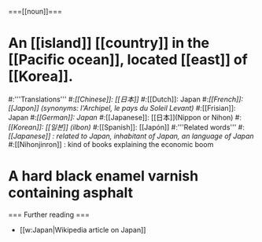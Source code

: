 ===[[noun]]===
# An [[island]] [[country]] in the [[Pacific ocean]], located [[east]] of [[Korea]].
#:'''Translations'''
#:*[[Chinese]]: [[日本]]
#:*[[Dutch]]: Japan
#:*[[French]]: [[Japon]] (synonyms:  l'Archipel, le pays du Soleil Levant)
#:*[[Frisian]]: Japan
#:*[[German]]: Japan
#:*[[Japanese]]: [[日本]](Nippon or Nihon)
#:*[[Korean]]: [[일본]] (ilbon)
#:*[[Spanish]]: [[Japón]]
#:'''Related words'''
#:*[[Japanese]] : related to Japan, inhabitant of Japan, an language of Japan
#:*[[Nihonjinron]] : kind of books explaining the economic boom
# A hard black enamel varnish containing asphalt
=== Further reading ===

* [[w:Japan|Wikipedia article on Japan]]